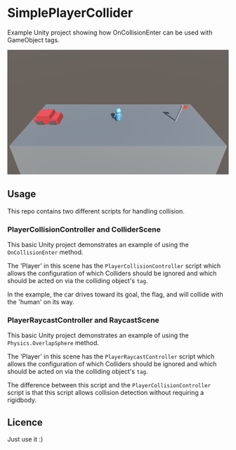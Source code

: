 # SimplePlayerCollider

Example Unity project showing how OnCollisionEnter can be used with GameObject tags.

!["Screenshot"](https://github.com/soda3x/SimplePlayerCollider/blob/cc1da1e269b4a8a4a15c9187b8093caad34e5923/screenshot.png)
  
## Usage

This repo contains two different scripts for handling collision.

### PlayerCollisionController and ColliderScene

This basic Unity project demonstrates an example of using the `OnCollisionEnter` method.

The 'Player' in this scene has the `PlayerCollisionController` script which allows the configuration of which Colliders should be ignored and which should be acted on via the colliding object's `tag`.

In the example, the car drives toward its goal, the flag, and will collide with the 'human' on its way.

### PlayerRaycastController and RaycastScene

This basic Unity project demonstrates an example of using the `Physics.OverlapSphere` method.

The 'Player' in this scene has the `PlayerRaycastController` script which allows the configuration of which Colliders should be ignored and which should be acted on via the colliding object's `tag`.

The difference between this script and the `PlayerCollisionController` script is that this script allows collision detection without requiring a rigidbody.

## Licence

Just use it :)
